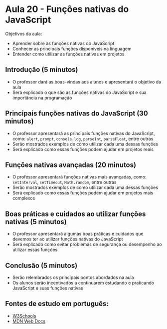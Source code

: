 # Aula 20 - Funções nativas do JavaScript

Objetivos da aula:

- Aprender sobre as funções nativas do JavaScript
- Conhecer as principais funções disponíveis na linguagem
- Entender como utilizar as funções nativas em projetos

## Introdução (5 minutos)

- O professor dará as boas-vindas aos alunos e apresentará o objetivo da aula
- Será explicado o que são as funções nativas do JavaScript e sua importância na programação

## Principais funções nativas do JavaScript (30 minutos)

- O professor apresentará as principais funções nativas do JavaScript, como: `alert`, `prompt`, `console.log`, `parseInt`, `parseFloat`, entre outras
- Serão mostrados exemplos de como utilizar cada uma dessas funções
- Será explicado como essas funções podem ajudar em projetos reais

## Funções nativas avançadas (20 minutos)

- O professor apresentará funções nativas mais avançadas, como: `setInterval`, `setTimeout`, `Math.random`, entre outras
- Serão mostrados exemplos de como utilizar cada uma dessas funções
- Será explicado como essas funções podem ajudar em projetos mais complexos

## Boas práticas e cuidados ao utilizar funções nativas (5 minutos)

- O professor apresentará algumas boas práticas e cuidados que devemos ter ao utilizar funções nativas do JavaScript
- Será explicado como evitar problemas de segurança ou desempenho ao utilizar essas funções

## Conclusão (5 minutos)

- Serão relembrados os principais pontos abordados na aula
- Os alunos serão incentivados a continuarem estudando e praticando JavaScript e suas funções nativas

## Fontes de estudo em português:

- [W3Schools](https://www.w3schools.com/js/js_builtin_functions.asp)
- [MDN Web Docs](https://developer.mozilla.org/pt-BR/docs/Web/JavaScript/Reference/Global_Objects)